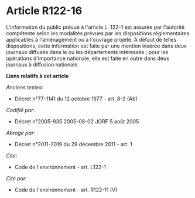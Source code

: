 # Article R122-16

L'information du public prévue à l'article L. 122-1 est assurée par l'autorité compétente selon les modalités prévues par les
dispositions réglementaires applicables à l'aménagement ou à l'ouvrage projeté. A défaut de telles dispositions, cette
information est faite par une mention insérée dans deux journaux diffusés dans le ou les départements intéressés ; pour les
opérations d'importance nationale, elle est faite en outre dans deux journaux à diffusion nationale.

**Liens relatifs à cet article**

_Anciens textes_:

  - Décret n°77-1141 du 12 octobre 1977 - art. 8-2 (Ab)

_Codifié par_:

  - Décret n°2005-935 2005-08-02 JORF 5 août 2005

_Abrogé par_:

  - Décret n°2011-2019 du 29 décembre 2011 - art. 1

_Cite_:

  - Code de l'environnement - art. L122-1

_Cité par_:

  - Code de l'environnement - art. R122-11 (V)
